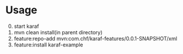 # Usage

0. start karaf
1. mvn clean install(in parent directory)
2. feature:repo-add mvn:com.chf/karaf-features/0.0.1-SNAPSHOT/xml
3. feature:install karaf-example